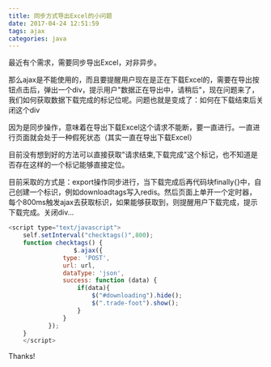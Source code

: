 ```yaml
---
title: 同步方式导出Excel的小问题
date: 2017-04-24 12:51:59
tags: ajax
categories: java
---
```

最近有个需求，需要同步导出Excel，对非异步。

那么ajax是不能使用的，而且要提醒用户现在是正在下载Excel的，需要在导出按钮点击后，弹出一个div，提示用户"数据正在导出中，请稍后"，现在问题来了，我们如何获取数据下载完成的标记位呢。问题也就是变成了：如何在下载结束后关闭这个div

<!--more-->

因为是同步操作，意味着在导出下载Excel这个请求不能断，要一直进行。一直进行页面就会处于一种假死状态（其实一直在导出下载Excel）

目前没有想到好的方法可以直接获取"请求结束,下载完成"这个标记，也不知道是否存在这样的一个标记能够直接定位。

目前采取的方式是：export操作同步进行，当下载完成后再代码块finally{}中，自己创建一个标识，例如downloadtags写入redis。然后页面上单开一个定时器，每个800ms触发ajax去获取标识，如果能够获取到，则提醒用户下载完成，提示下载完成。关闭div...

```javascript
<script type="text/javascript">
    self.setInterval("checktags()",800);
    function checktags() {
                  $.ajax({
               type: 'POST',
               url: url,
               dataType: 'json',
               success: function (data) {
                   if(data){
                       $("#downloading").hide();
                       $(".trade-foot").show();
                   }
               }
           });
    }
    </script>
```
Thanks!
